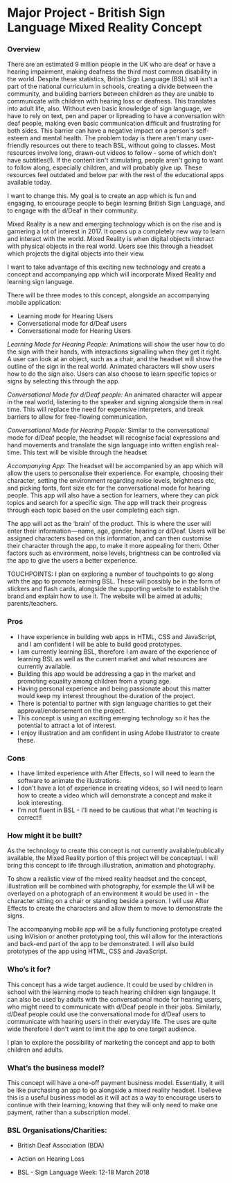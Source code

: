 # Major Project - British Sign Language Mixed Reality Concept

### Overview

There are an estimated 9 million people in the UK who are deaf or have a hearing impairment, making deafness the third most common disability in the world. Despite these statistics, British Sign Language (BSL) still isn't a part of the national curriculum in schools, creating a divide between the community, and building barriers between children as they are unable to communicate with children with hearing loss or deafness. This translates into adult life, also. Without even basic knowledge of sign language, we have to rely on text, pen and paper or lipreading to have a conversation with deaf people, making even basic communication difficult and frustrating for both sides. This barrier can have a negative impact on a person's self-esteem and mental health.
The problem today is there aren't many user-friendly resources out there to teach BSL, without going to classes. Most resources involve long, drawn-out videos to follow - some of which don't have subtitles(!). If the content isn't stimulating, people aren't going to want to follow along, especially children, and will probably give up. These resources feel outdated and below par with the rest of the educational apps available today.

I want to change this. My goal is to create an app which is fun and engaging, to encourage people to begin learning British Sign Language, and to engage with the d/Deaf in their community. 

Mixed Reality is a new and emerging technology which is on the rise and is garnering a lot of interest in 2017. It opens up a completely new way to learn and interact with the world. Mixed Reality is when digital objects interact with physical objects in the real world. Users see this through a headset which projects the digital objects into their view.

I want to take advantage of this exciting new technology and create a concept and accompanying app which will incorporate Mixed Reality and learning sign language.

There will be three modes to this concept, alongside an accompanying mobile application:
+ Learning mode for Hearing Users
+ Conversational mode for d/Deaf users
+ Conversational mode for Hearing Users


*Learning Mode for Hearing People:* Animations will show the user how to do the sign with their hands, with interactions signalling when they get it right. A user can look at an object, such as a chair, and the headset will show the outline of the sign in the real world. Animated characters will show users how to do the sign also. Users can also choose to learn specific topics or signs by selecting this through the app.


*Conversational Mode for d/Deaf people:* An animated character will appear in the real world, listening to the speaker and signing alongside them in real time. This will replace the need for expensive interpreters, and break barriers to allow for free-flowing communication.


*Conversational Mode for Hearing People:* Similar to the conversational mode for d/Deaf people, the headset will recognise facial expressions and hand movements and translate the sign language into written english real-time. This text will be visible through the headset


*Accompanying App:* The headset will be accompanied by an app which will allow the users to personalise their experience. For example, choosing their character, setting the environment regarding noise levels, brightness etc, and picking fonts, font size etc for the conversational mode for hearing people. This app will also have a section for learners, where they can pick topics and search for a specific sign. The app will track their progress through each topic based on the user completing each sign.

The app will act as the ‘brain’ of the product. This is where the user will enter their information — name, age, gender, hearing or d/Deaf. Users will be assigned characters based on this information, and can then customise their character through the app, to make it more appealing for them. Other factors such as environment, noise levels, brightness can be controlled via the app to give the users a better experience.


TOUCHPOINTS: I plan on exploring a number of touchpoints to go along with the app to promote learning BSL. These will possibly be in the form of stickers and flash cards, alongside the supporting website to establish the brand and explain how to use it. The website will be aimed at adults; parents/teachers.




### Pros

+ I have experience in building web apps in HTML, CSS and JavaScript, and I am confident I will be able to build good prototypes.
+ I am currently learning BSL, therefore I am aware of the experience of learning BSL as well as the current market and what resources are currently available.
+ Building this app would be addressing a gap in the market and promoting equality among children from a young age.
+ Having personal experience and being passionate about this matter would keep my interest throughout the duration of the project.
+ There is potential to partner with sign language charities to get their approval/endorsement on the project.
+ This concept is using an exciting emerging technology so it has the potential to attract a lot of interest.
+ I enjoy illustration and am confident in using Adobe Illustrator to create these.


### Cons

- I have limited experience with After Effects, so I will need to learn the software to animate the illustrations.
- I don't have a lot of experience in creating videos, so I will need to learn how to create a video which will demonstrate a concept and make it look interesting.
- I'm not fluent in BSL - I'll need to be cautious that what I'm teaching is correct!!



### How might it be built?

As the technology to create this concept is not currently available/publically available, the Mixed Reality portion of this project will be conceptual. I will bring this concept to life through illustration, animation and photography. 

To show a realistic view of the mixed reality headset and the concept, illustration will be combined with photography, for example the UI will be overlayed on a photograph of an environment it would be used in - the character sitting on a chair or standing beside a person. I will use After Effects to create the characters and allow them to move to demonstrate the signs.

The accompanying mobile app will be a fully functioning prototype created using InVision or another prototyping tool, this will allow for the interactions and back-end part of the app to be demonstrated. I will also build prototypes of the app using HTML, CSS and JavaScript.

### Who’s it for?

This concept has a wide target audience. It could be used by children in school with the learning mode to teach hearing children sign langauge. It can also be used by adults with the conversational mode for hearing users, who might need to communicate with d/Deaf people in their jobs. Similarly, d/Deaf people could use the conversational mode for d/Deaf users to communicate with hearing users in their everyday life. The uses are quite wide therefore I don't want to limit the app to one target audience.

I plan to explore the possibility of marketing the concept and app to both children and adults.


### What’s the business model?

This concept will have a one-off payment business model. Essentially, it will be like purchasing an app to go alongside a mixed reality headset. I believe this is a useful business model as it will act as a way to encourage users to continue with their learning; knowing that they will only need to make one payment, rather than a subscription model.




### BSL Organisations/Charities:

+ British Deaf Association (BDA)
+ Action on Hearing Loss

+ BSL - Sign Language Week: 12-18 March 2018

